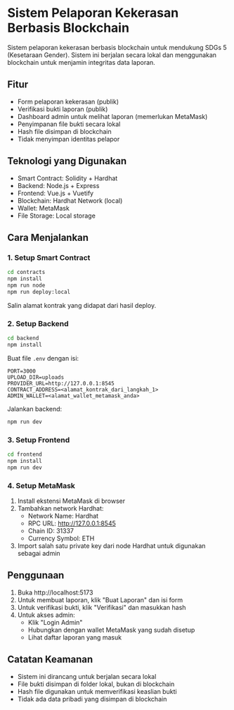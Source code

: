 # Sistem Pelaporan Kekerasan Berbasis Blockchain

Sistem pelaporan kekerasan berbasis blockchain untuk mendukung SDGs 5 (Kesetaraan Gender). Sistem ini berjalan secara lokal dan menggunakan blockchain untuk menjamin integritas data laporan.

## Fitur

- Form pelaporan kekerasan (publik)
- Verifikasi bukti laporan (publik)
- Dashboard admin untuk melihat laporan (memerlukan MetaMask)
- Penyimpanan file bukti secara lokal
- Hash file disimpan di blockchain
- Tidak menyimpan identitas pelapor

## Teknologi yang Digunakan

- Smart Contract: Solidity + Hardhat
- Backend: Node.js + Express
- Frontend: Vue.js + Vuetify
- Blockchain: Hardhat Network (local)
- Wallet: MetaMask
- File Storage: Local storage

## Cara Menjalankan

### 1. Setup Smart Contract

```bash
cd contracts
npm install
npm run node 
npm run deploy:local 
```

Salin alamat kontrak yang didapat dari hasil deploy.

### 2. Setup Backend

```bash
cd backend
npm install
```

Buat file `.env` dengan isi:
```
PORT=3000
UPLOAD_DIR=uploads
PROVIDER_URL=http://127.0.0.1:8545
CONTRACT_ADDRESS=<alamat_kontrak_dari_langkah_1>
ADMIN_WALLET=<alamat_wallet_metamask_anda>
```

Jalankan backend:
```bash
npm run dev
```

### 3. Setup Frontend

```bash
cd frontend
npm install
npm run dev
```

### 4. Setup MetaMask

1. Install ekstensi MetaMask di browser
2. Tambahkan network Hardhat:
   - Network Name: Hardhat
   - RPC URL: http://127.0.0.1:8545
   - Chain ID: 31337
   - Currency Symbol: ETH
3. Import salah satu private key dari node Hardhat untuk digunakan sebagai admin

## Penggunaan

1. Buka http://localhost:5173
2. Untuk membuat laporan, klik "Buat Laporan" dan isi form
3. Untuk verifikasi bukti, klik "Verifikasi" dan masukkan hash
4. Untuk akses admin:
   - Klik "Login Admin"
   - Hubungkan dengan wallet MetaMask yang sudah disetup
   - Lihat daftar laporan yang masuk

## Catatan Keamanan

- Sistem ini dirancang untuk berjalan secara lokal
- File bukti disimpan di folder lokal, bukan di blockchain
- Hash file digunakan untuk memverifikasi keaslian bukti
- Tidak ada data pribadi yang disimpan di blockchain 